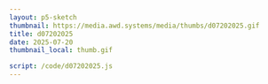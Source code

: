 ```yaml
---
layout: p5-sketch
thumbnail: https://media.awd.systems/media/thumbs/d07202025.gif
title: d07202025
date: 2025-07-20
thumbnail_local: thumb.gif

script: /code/d07202025.js
---
```

